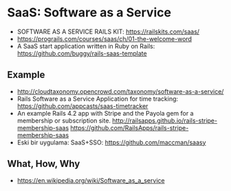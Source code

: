 # SaaS: Software as a Service

- SOFTWARE AS A SERVICE RAILS KIT: <https://railskits.com/saas/>
- https://prograils.com/courses/saas/ch/01-the-welcome-word
- A SaaS start application written in Ruby on Rails: <https://github.com/buggy/rails-saas-template>

## Example

- http://cloudtaxonomy.opencrowd.com/taxonomy/software-as-a-service/
- Rails Software as a Service Application for time tracking: https://github.com/appcasts/saas-timetracker
- An example Rails 4.2 app with Stripe and the Payola gem for a membership or subscription site. http://railsapps.github.io/rails-stripe-membership-saas https://github.com/RailsApps/rails-stripe-membership-saas
- Eski bir uygulama: SaaS+SSO: https://github.com/maccman/saasy

## What, How, Why

- https://en.wikipedia.org/wiki/Software_as_a_service
